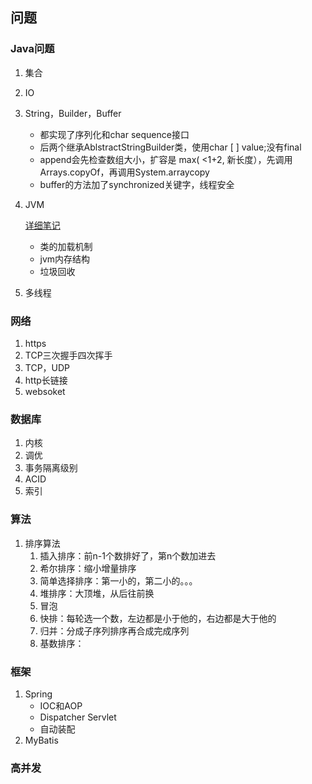 ## 问题

### Java问题

1. 集合

2. IO

3. String，Builder，Buffer
   - 都实现了序列化和char sequence接口
   - 后两个继承AblstractStringBuilder类，使用char [ ] value;没有final
   - append会先检查数组大小，扩容是 max( <1+2, 新长度），先调用Arrays.copyOf，再调用System.arraycopy
   - buffer的方法加了synchronized关键字，线程安全
   
4. JVM
   
   [详细笔记](jvm.md)
   
   - 类的加载机制
   - jvm内存结构
   - 垃圾回收
   
5. 多线程

### 网络

1. https
2. TCP三次握手四次挥手
3. TCP，UDP
4. http长链接
5. websoket

### 数据库

1. 内核
2. 调优
3. 事务隔离级别
4. ACID
5. 索引

### 算法

1. 排序算法
   1. 插入排序：前n-1个数排好了，第n个数加进去
   2. 希尔排序：缩小增量排序
   3. 简单选择排序：第一小的，第二小的。。。
   4. 堆排序：大顶堆，从后往前换
   5. 冒泡
   6. 快排：每轮选一个数，左边都是小于他的，右边都是大于他的
   7. 归并：分成子序列排序再合成完成序列
   8. 基数排序：

### 框架

1. Spring
   - IOC和AOP
   - Dispatcher Servlet
   - 自动装配
2. MyBatis

### 高并发
